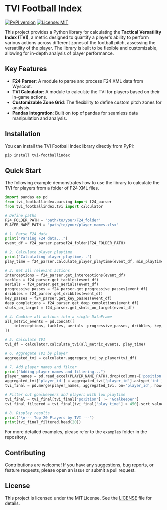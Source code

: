 # TVI Football Index

[![PyPI version](https://badge.fury.io/py/tvi-footballindex.svg)](https://badge.fury.io/py/tvi-footballindex) 
[![License: MIT](https://img.shields.io/badge/License-MIT-yellow.svg)](https://opensource.org/licenses/MIT)

This project provides a Python library for calculating the **Tactical Versatility Index (TVI)**, a metric designed to quantify a player's ability to perform various actions across different zones of the football pitch, assessing the versatility of the player. The library is built to be flexible and customizable, allowing for in-depth analysis of player performance.

## Key Features

- **F24 Parser**: A module to parse and process F24 XML data from Wyscout.
- **TVI Calculator**: A module to calculate the TVI for players based on their in-game actions.
- **Customizable Zone Grid**: The flexibility to define custom pitch zones for analysis.
- **Pandas Integration**: Built on top of pandas for seamless data manipulation and analysis.

## Installation

You can install the TVI Football Index library directly from PyPI:

```bash
pip install tvi-footballindex
```

## Quick Start

The following example demonstrates how to use the library to calculate the TVI for players from a folder of F24 XML files.

```python
import pandas as pd
from tvi_footballindex.parsing import f24_parser
from tvi_footballindex.tvi import calculator

# Define paths
F24_FOLDER_PATH = "path/to/your/F24_folder"
PLAYER_NAME_PATH = "path/to/your/player_names.xlsx"

# 1. Parse F24 data
print("Parsing F24 data...")
event_df = f24_parser.parsef24_folder(F24_FOLDER_PATH)

# 2. Calculate player playtime
print("Calculating player playtime...")
play_time = f24_parser.calculate_player_playtime(event_df, min_playtime=30)

# 3. Get all relevant actions
interceptions = f24_parser.get_interceptions(event_df)
tackles = f24_parser.get_tackles(event_df)
aerials = f24_parser.get_aerials(event_df)
progressive_passes = f24_parser.get_progressive_passes(event_df)
dribbles = f24_parser.get_dribbles(event_df)
key_passes = f24_parser.get_key_passes(event_df)
deep_completions = f24_parser.get_deep_completions(event_df)
shots_on_target = f24_parser.get_shots_on_target(event_df)

# 4. Combine all actions into a single DataFrame
all_metric_events = pd.concat([
    interceptions, tackles, aerials, progressive_passes, dribbles, key_passes, deep_completions, shots_on_target
])

# 5. Calculate TVI
tvi_df = calculator.calculate_tvi(all_metric_events, play_time)

# 6. Aggregate TVI by player
aggregated_tvi = calculator.aggregate_tvi_by_player(tvi_df)

# 7. Add player names and filter
print("Adding player names and filtering...")
player_names = pd.read_excel(PLAYER_NAME_PATH).drop(columns=['position']).drop_duplicates()
aggregated_tvi['player_id'] = aggregated_tvi['player_id'].astype('int')
tvi_final = pd.merge(player_names, aggregated_tvi, on='player_id', how='right')

# Filter out goalkeepers and players with low playtime
tvi_final = tvi_final[tvi_final['position'] != 'Goalkeeper']
tvi_final_filtered = tvi_final[tvi_final['play_time'] > 450].sort_values('TVI', ascending=False).reset_index(drop=True)

# 8. Display results
print("\n--- Top 20 Players by TVI ---")
print(tvi_final_filtered.head(20))
```

For more detailed examples, please refer to the `examples` folder in the repository.

## Contributing

Contributions are welcome! If you have any suggestions, bug reports, or feature requests, please open an issue or submit a pull request.

## License

This project is licensed under the MIT License. See the [LICENSE](LICENSE) file for details.
